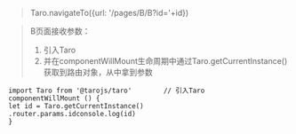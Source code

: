 
> Taro.navigateTo({url: '/pages/B/B?id='+id})


>B页面接收参数：
>1. 引入Taro
>2. 并在componentWillMount生命周期中通过Taro.getCurrentInstance()获取到路由对象，从中拿到参数
```
import Taro from '@tarojs/taro'        // 引入Taro
componentWillMount () { 
let id = Taro.getCurrentInstance()
.router.params.idconsole.log(id)
}
```
